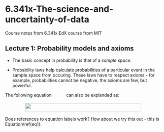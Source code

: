 # 6.341x-The-science-and-uncertainty-of-data
Course notes from 6.341x EdX course from MIT

## Lecture 1: Probability models and axioms

* The basic concept in probability is that of a *sample space*.

* Probability laws help calculate probabilities of a particular event in the sample space from occuring. These laws have to respect axioms - for example, probabilities cannot be negative; the axioms are few, but powerful.


The following equation <img src="/tex/b1185cf9f05b29c99b55c0cde01294f5.svg?invert_in_darkmode&sanitize=true" align=middle width=39.96184334999999pt height=14.15524440000002pt/> can also be explanded as:

<p align="center"><img src="/tex/79a890e37cd15a71bf70184d2b2451bc.svg?invert_in_darkmode&sanitize=true" align=middle width=373.2752595pt height=29.47417935pt/></p>

Does references to equation labels work? How about we try this out - this is Equation\ref{eq1}. 
